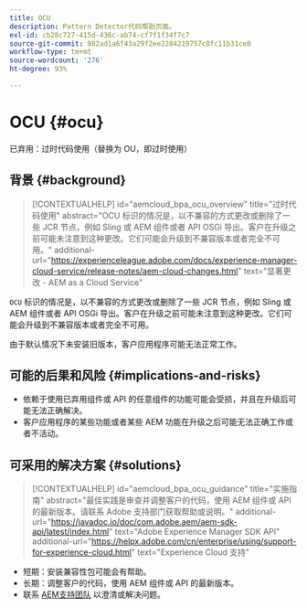 ```yaml
---
title: OCU
description: Pattern Detector代码帮助页面。
exl-id: cb28c727-415d-436c-ab74-cf7f1f34f7c7
source-git-commit: 982ad1a6f43a29f2ee2284219757c8fc11b31ce0
workflow-type: tm+mt
source-wordcount: '276'
ht-degree: 93%

---
```


# OCU {#ocu}

已弃用：过时代码使用（替换为 OU，即过时使用）

## 背景 {#background}

>[!CONTEXTUALHELP]
>id="aemcloud_bpa_ocu_overview"
>title="过时代码使用"
>abstract="OCU 标识的情况是，以不兼容的方式更改或删除了一些 JCR 节点，例如 Sling 或 AEM 组件或者 API OSGi 导出。客户在升级之前可能未注意到这种更改。它们可能会升级到不兼容版本或者完全不可用。"
>additional-url="https://experienceleague.adobe.com/docs/experience-manager-cloud-service/release-notes/aem-cloud-changes.html" text="显著更改 - AEM as a Cloud Service"

`OCU` 标识的情况是，以不兼容的方式更改或删除了一些 JCR 节点，例如 Sling 或 AEM 组件或者 API OSGi 导出。客户在升级之前可能未注意到这种更改。它们可能会升级到不兼容版本或者完全不可用。

由于默认情况下未安装旧版本，客户应用程序可能无法正常工作。

## 可能的后果和风险 {#implications-and-risks}

* 依赖于使用已弃用组件或 API 的任意组件的功能可能会受损，并且在升级后可能无法正确解决。
* 客户应用程序的某些功能或者某些 AEM 功能在升级之后可能无法正确工作或者不活动。

## 可采用的解决方案 {#solutions}

>[!CONTEXTUALHELP]
>id="aemcloud_bpa_ocu_guidance"
>title="实施指南"
>abstract="最佳实践是审查并调整客户的代码，使用 AEM 组件或 API 的最新版本。请联系 Adobe 支持部门获取帮助或说明。"
>additional-url="https://javadoc.io/doc/com.adobe.aem/aem-sdk-api/latest/index.html" text="Adobe Experience Manager SDK API"
>additional-url="https://helpx.adobe.com/cn/enterprise/using/support-for-experience-cloud.html" text="Experience Cloud 支持"

* 短期：安装兼容性包可能会有帮助。
* 长期：调整客户的代码，使用 AEM 组件或 API 的最新版本。
* 联系 [AEM支持团队](https://helpx.adobe.com/cn/enterprise/using/support-for-experience-cloud.html) 以澄清或解决问题。
